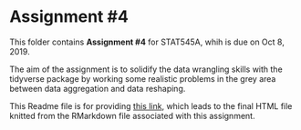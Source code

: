 # Assignment #4 

This folder contains **Assignment #4** for STAT545A, whih is due on Oct 8, 2019.

The aim of the assignment is to solidify the data wrangling skills with the tidyverse package by working some realistic problems in the grey area between data aggregation and data reshaping.

This Readme file is for providing [this link](https://stat545-ubc-hw-2019-20.github.io/stat545-hw-stannam/hw04/hw04_tidy_data_and_joins.html), which leads to the final HTML file knitted from the RMarkdown file associated with this assignment.

